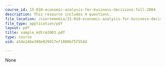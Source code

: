 ```yaml
---
course_id: 15-010-economic-analysis-for-business-decisions-fall-2004
description: This resource includes 4 questions.
file_location: /coursemedia/15-010-economic-analysis-for-business-decisions-fall-2004/a54e146e308e029917ef1800b75f554d_sample_mdtrm2003.pdf
file_type: application/pdf
layout: pdf
title: sample_mdtrm2003.pdf
type: course
uid: a54e146e308e029917ef1800b75f554d

---
```

None